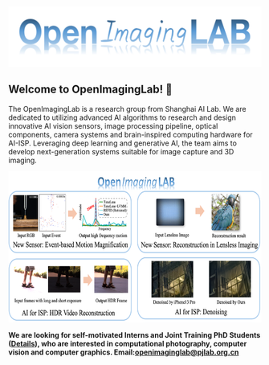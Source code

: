 <div align="center">
    <img src="signal2.png" width="600" height="120">
</div>


## Welcome to OpenImagingLab! 👋

The OpenImagingLab is a research group from Shanghai AI Lab. We are dedicated to utilizing advanced AI algorithms to research and design innovative AI vision sensors, image processing pipeline, optical components, camera systems and brain-inspired computing hardware for AI-ISP. Leveraging deep learning and generative AI, the team aims to develop next-generation systems suitable for image capture and 3D imaging.

<center><img src="projects_page_v2.png" width="600" height="300"></center>

**We are looking for self-motivated Interns and Joint Training PhD Students ([Details](https://www.shlab.org.cn/enrollment#channel_599)), who are interested in computational photography, computer vision and computer graphics. Email:openimaginglab@pjlab.org.cn**

